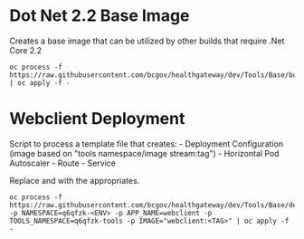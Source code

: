 # Dot Net 2.2 Base Image

Creates a base image that can be utilized by other builds that require .Net Core 2.2

```console
oc process -f https://raw.githubusercontent.com/bcgov/healthgateway/dev/Tools/Base/build.yaml | oc apply -f -
```


# Webclient Deployment

Script to process a template file that creates:
	- Deployment Configuration (image based on "tools namespace/image stream:tag")
	- Horizontal Pod Autoscaler
	- Route	
	- Service

Replace <ENV> and <TAG> with the appropriates.
	
```console
oc process -f https://raw.githubusercontent.com/bcgov/healthgateway/dev/Tools/Base/deployment.yml -p NAMESPACE=q6qfzk-<ENV> -p APP_NAME=webclient -p TOOLS_NAMESPACE=q6qfzk-tools -p IMAGE="webclient:<TAG>" | oc apply -f -
```

